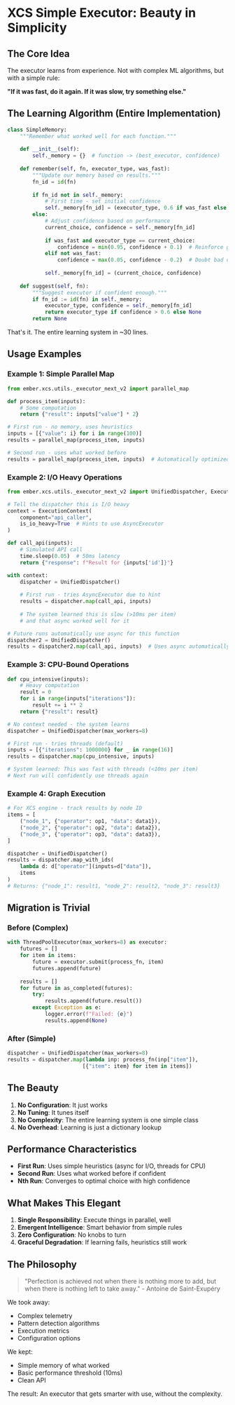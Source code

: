 # XCS Simple Executor: Beauty in Simplicity

## The Core Idea

The executor learns from experience. Not with complex ML algorithms, but with a simple rule:

**"If it was fast, do it again. If it was slow, try something else."**

## The Learning Algorithm (Entire Implementation)

```python
class SimpleMemory:
    """Remember what worked well for each function."""
    
    def __init__(self):
        self._memory = {}  # function -> (best_executor, confidence)
    
    def remember(self, fn, executor_type, was_fast):
        """Update our memory based on results."""
        fn_id = id(fn)
        
        if fn_id not in self._memory:
            # First time - set initial confidence
            self._memory[fn_id] = (executor_type, 0.6 if was_fast else 0.4)
        else:
            # Adjust confidence based on performance
            current_choice, confidence = self._memory[fn_id]
            
            if was_fast and executor_type == current_choice:
                confidence = min(0.95, confidence + 0.1)  # Reinforce good choice
            elif not was_fast:
                confidence = max(0.05, confidence - 0.2)  # Doubt bad choice
            
            self._memory[fn_id] = (current_choice, confidence)
    
    def suggest(self, fn):
        """Suggest executor if confident enough."""
        if fn_id := id(fn) in self._memory:
            executor_type, confidence = self._memory[fn_id]
            return executor_type if confidence > 0.6 else None
        return None
```

That's it. The entire learning system in ~30 lines.

## Usage Examples

### Example 1: Simple Parallel Map

```python
from ember.xcs.utils._executor_next_v2 import parallel_map

def process_item(inputs):
    # Some computation
    return {"result": inputs["value"] * 2}

# First run - no memory, uses heuristics
inputs = [{"value": i} for i in range(100)]
results = parallel_map(process_item, inputs)

# Second run - uses what worked before
results = parallel_map(process_item, inputs)  # Automatically optimized!
```

### Example 2: I/O Heavy Operations

```python
from ember.xcs.utils._executor_next_v2 import UnifiedDispatcher, ExecutionContext

# Tell the dispatcher this is I/O heavy
context = ExecutionContext(
    component="api_caller",
    is_io_heavy=True  # Hints to use AsyncExecutor
)

def call_api(inputs):
    # Simulated API call
    time.sleep(0.05)  # 50ms latency
    return {"response": f"Result for {inputs['id']}"}

with context:
    dispatcher = UnifiedDispatcher()
    
    # First run - tries AsyncExecutor due to hint
    results = dispatcher.map(call_api, inputs)
    
    # The system learned this is slow (>10ms per item)
    # and that async worked well for it

# Future runs automatically use async for this function
dispatcher2 = UnifiedDispatcher()
results = dispatcher2.map(call_api, inputs)  # Uses async automatically
```

### Example 3: CPU-Bound Operations

```python
def cpu_intensive(inputs):
    # Heavy computation
    result = 0
    for i in range(inputs["iterations"]):
        result += i ** 2
    return {"result": result}

# No context needed - the system learns
dispatcher = UnifiedDispatcher(max_workers=8)

# First run - tries threads (default)
inputs = [{"iterations": 1000000} for _ in range(16)]
results = dispatcher.map(cpu_intensive, inputs)

# System learned: This was fast with threads (<10ms per item)
# Next run will confidently use threads again
```

### Example 4: Graph Execution

```python
# For XCS engine - track results by node ID
items = [
    ("node_1", {"operator": op1, "data": data1}),
    ("node_2", {"operator": op2, "data": data2}),
    ("node_3", {"operator": op3, "data": data3}),
]

dispatcher = UnifiedDispatcher()
results = dispatcher.map_with_ids(
    lambda d: d["operator"](inputs=d["data"]),
    items
)
# Returns: {"node_1": result1, "node_2": result2, "node_3": result3}
```

## Migration is Trivial

### Before (Complex)
```python
with ThreadPoolExecutor(max_workers=8) as executor:
    futures = []
    for item in items:
        future = executor.submit(process_fn, item)
        futures.append(future)
    
    results = []
    for future in as_completed(futures):
        try:
            results.append(future.result())
        except Exception as e:
            logger.error(f"Failed: {e}")
            results.append(None)
```

### After (Simple)
```python
dispatcher = UnifiedDispatcher(max_workers=8)
results = dispatcher.map(lambda inp: process_fn(inp["item"]), 
                        [{"item": item} for item in items])
```

## The Beauty

1. **No Configuration**: It just works
2. **No Tuning**: It tunes itself
3. **No Complexity**: The entire learning system is one simple class
4. **No Overhead**: Learning is just a dictionary lookup

## Performance Characteristics

- **First Run**: Uses simple heuristics (async for I/O, threads for CPU)
- **Second Run**: Uses what worked before if confident
- **Nth Run**: Converges to optimal choice with high confidence

## What Makes This Elegant

1. **Single Responsibility**: Execute things in parallel, well
2. **Emergent Intelligence**: Smart behavior from simple rules  
3. **Zero Configuration**: No knobs to turn
4. **Graceful Degradation**: If learning fails, heuristics still work

## The Philosophy

> "Perfection is achieved not when there is nothing more to add, but when there is nothing left to take away." - Antoine de Saint-Exupéry

We took away:
- Complex telemetry
- Pattern detection algorithms  
- Execution metrics
- Configuration options

We kept:
- Simple memory of what worked
- Basic performance threshold (10ms)
- Clean API

The result: An executor that gets smarter with use, without the complexity.